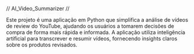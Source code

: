 // AI_Video_Summarizer //

Este projeto é uma aplicação em Python que simplifica a análise de vídeos de review do YouTube, ajudando os usuários 
a tomarem decisões de compra de forma mais rápida e informada. A aplicação utiliza inteligência artificial para 
transcrever e resumir vídeos, fornecendo insights claros sobre os produtos revisados.
